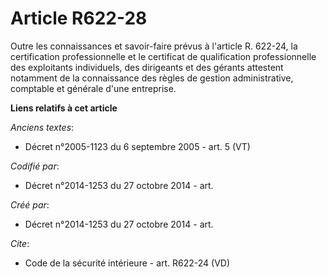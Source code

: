 # Article R622-28

Outre les connaissances et savoir-faire prévus à l'article R. 622-24, la certification professionnelle et le certificat de
qualification professionnelle des exploitants individuels, des dirigeants et des gérants attestent notamment de la
connaissance des règles de gestion administrative, comptable et générale d'une entreprise.

**Liens relatifs à cet article**

_Anciens textes_:

  - Décret n°2005-1123 du 6 septembre 2005 - art. 5 (VT)

_Codifié par_:

  - Décret n°2014-1253 du 27 octobre 2014 - art.

_Créé par_:

  - Décret n°2014-1253 du 27 octobre 2014 - art.

_Cite_:

  - Code de la sécurité intérieure - art. R622-24 (VD)
